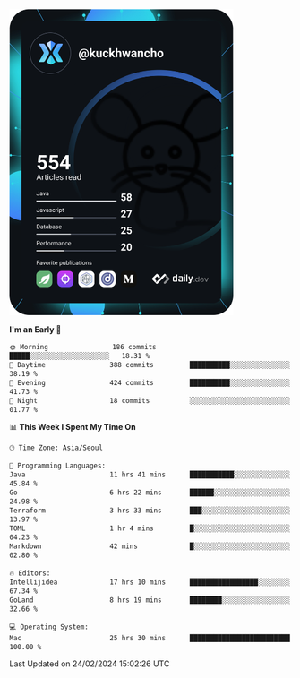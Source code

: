 <a href="https://app.daily.dev/kuckhwancho"><img src="https://github.com/kuckjwi0928/kuckjwi0928/blob/master/devcard.svg" width="400" alt="Kuckjwi Devcard"/></a>

<!--START_SECTION:waka-->
**I'm an Early 🐤** 

```text
🌞 Morning                186 commits         █████░░░░░░░░░░░░░░░░░░░░   18.31 % 
🌆 Daytime                388 commits         ██████████░░░░░░░░░░░░░░░   38.19 % 
🌃 Evening                424 commits         ██████████░░░░░░░░░░░░░░░   41.73 % 
🌙 Night                  18 commits          ░░░░░░░░░░░░░░░░░░░░░░░░░   01.77 % 
```


📊 **This Week I Spent My Time On** 

```text
🕑︎ Time Zone: Asia/Seoul

💬 Programming Languages: 
Java                     11 hrs 41 mins      ███████████░░░░░░░░░░░░░░   45.84 % 
Go                       6 hrs 22 mins       ██████░░░░░░░░░░░░░░░░░░░   24.98 % 
Terraform                3 hrs 33 mins       ███░░░░░░░░░░░░░░░░░░░░░░   13.97 % 
TOML                     1 hr 4 mins         █░░░░░░░░░░░░░░░░░░░░░░░░   04.23 % 
Markdown                 42 mins             █░░░░░░░░░░░░░░░░░░░░░░░░   02.80 % 

🔥 Editors: 
Intellijidea             17 hrs 10 mins      █████████████████░░░░░░░░   67.34 % 
GoLand                   8 hrs 19 mins       ████████░░░░░░░░░░░░░░░░░   32.66 % 

💻 Operating System: 
Mac                      25 hrs 30 mins      █████████████████████████   100.00 % 
```


 Last Updated on 24/02/2024 15:02:26 UTC
<!--END_SECTION:waka-->
